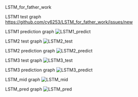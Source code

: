 LSTM_for_father_work

LSTM1 test graph
https://github.com/cy6253/LSTM_for_father_work/issues/new

LSTM1 prediction graph
![LSTM1_predict](https://user-images.githubusercontent.com/39429635/125079027-214de480-e0fe-11eb-863e-e64d1b735db8.png)

LSTM2 test graph
![LSTM2_test](https://user-images.githubusercontent.com/39429635/125079041-23b03e80-e0fe-11eb-821b-62f8505603de.png)

LSTM2 prediction graph
![LSTM2_predict](https://user-images.githubusercontent.com/39429635/125079051-257a0200-e0fe-11eb-8b3d-413d3a18d4c3.png)

LSTM3 test graph
![LSTM3_test](https://user-images.githubusercontent.com/39429635/125079058-2743c580-e0fe-11eb-8a58-210fd1dbce75.png)

LSTM3 prediction graph
![LSTM3_predict](https://user-images.githubusercontent.com/39429635/125079070-29a61f80-e0fe-11eb-90cc-d0e5deb95bea.png)

LSTM_mid graph
![LSTM_mid](https://user-images.githubusercontent.com/39429635/125079087-2d39a680-e0fe-11eb-9d66-bdacdcd1ee58.png)

LSTM_pred graph
![LSTM_pred](https://user-images.githubusercontent.com/39429635/125079094-2f036a00-e0fe-11eb-894c-7393b2437bab.png)
